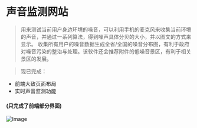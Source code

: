 # 声音监测网站
> 用来测试当前用户身边环境的噪音，可以利用手机的麦克风来收集当前环境的声音，并通过一系列算法，得到噪声具体分贝的大小，并以图文的方式来显示。
收集所有用户的噪音数据生成全省/全国的噪音分布图，有利于政府对噪音污染的整治与处理。该软件还会推荐附件的低噪音景区，有利于相关景区的发展。

> 现已完成：
* 前端大致页面布局
* 实时声音监测功能

#### (只完成了前端部分界面)
![Image](https://img-blog.csdnimg.cn/20190603171217919.png?x-oss-process=image/watermark,type_ZmFuZ3poZW5naGVpdGk,shadow_10,text_aHR0cHM6Ly9ibG9nLmNzZG4ubmV0L3dlaXhpbl80Mzk0NjgxMg==,size_16,color_FFFFFF,t_70)
